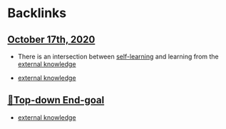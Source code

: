 
# Backlinks
## [October 17th, 2020](<October 17th, 2020.md>)
- There is an intersection between [self-learning](<self-learning.md>) and learning from the [external knowledge](<external knowledge.md>)

- [external knowledge](<external knowledge.md>)

## [🌲Top-down End-goal](<🌲Top-down End-goal.md>)
- [external knowledge](<external knowledge.md>)

